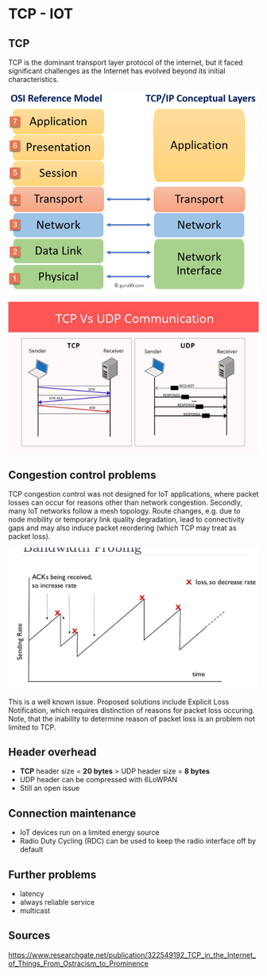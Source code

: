 # TCP - IOT

## TCP

TCP is the dominant transport layer protocol of the internet, but it faced significant challenges as the Internet has evolved beyond its initial characteristics.

![](osi-tcp-ip.png)

![](tcp-udp.png)

## Congestion control problems

TCP congestion control was not designed for IoT applications, where packet losses can occur for reasons other than network congestion. Secondly, many IoT networks follow a mesh topology. Route changes, e.g. due to node mobility or temporary link quality degradation, lead to connectivity gaps and may also induce packet reordering (which TCP may treat as packet loss).

![](congestion-control.png)

This is a well known issue. Proposed solutions include Explicit Loss Notification, which requires distinction of reasons for packet loss occuring. Note, that the inability to determine reason of packet loss is an problem not limited to TCP.

## Header overhead

* **TCP** header size = **20 bytes** > UDP header size = **8 bytes**
* UDP header can be compressed with 6LoWPAN
* Still an open issue

## Connection maintenance 

* IoT devices run on a limited energy source
* Radio Duty Cycling (RDC) can be used to keep the radio interface off by default

## Further problems

* latency
* always reliable service
* multicast

## Sources

https://www.researchgate.net/publication/322549192_TCP_in_the_Internet_of_Things_From_Ostracism_to_Prominence